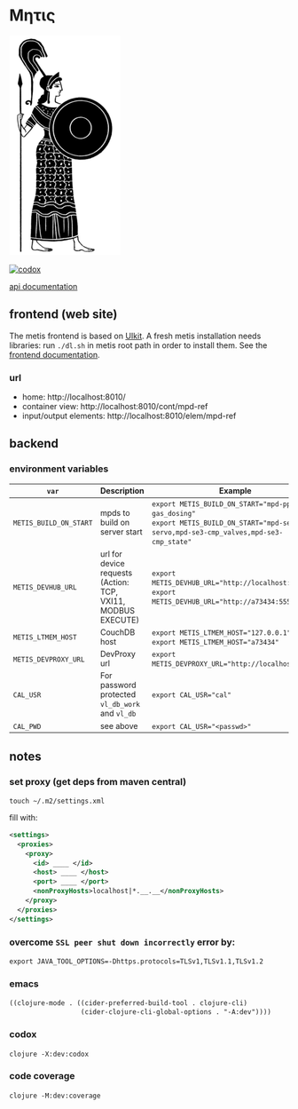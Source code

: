 # Μητις

<img src="metis.png" alt="metis" id="logo">

[![codox](https://github.com/wactbprot/metis/actions/workflows/main.yml/badge.svg)](https://github.com/wactbprot/metis/actions/workflows/main.yml)

[api documentation](https://wactbprot.github.io/metis/)

## frontend (web site)

The metis frontend is based on [UIkit](https://getuikit.com/). A fresh
metis installation needs libraries: run `./dl.sh` in metis root path
in order to install them. See the [frontend documentation](frontend.md). 

### url

* home: http://localhost:8010/
* container view: http://localhost:8010/cont/mpd-ref
* input/output elements: http://localhost:8010/elem/mpd-ref

## backend
### environment variables

| `var`                 | Description                                                       | Example                                                                                                                                   |
|---------------------- |------------------------------------------------------------------ |-------------------------------------------------------------------------------------------------------------------------------------------|
| `METIS_BUILD_ON_START`| mpds to build on server start                                     | `export METIS_BUILD_ON_START="mpd-ppc-gas_dosing"`<br>`export METIS_BUILD_ON_START="mpd-se3-servo,mpd-se3-cmp_valves,mpd-se3-cmp_state"`  |
| `METIS_DEVHUB_URL`    | url for device requests <br>(Action: TCP, VXI11, MODBUS EXECUTE)  | `export METIS_DEVHUB_URL="http://localhost:9009"`<br>`export METIS_DEVHUB_URL="http://a73434:55555"`                                      |
| `METIS_LTMEM_HOST`    | CouchDB host                                                      | `export METIS_LTMEM_HOST="127.0.0.1"`<br>`export METIS_LTMEM_HOST="a73434"`                                                               |
| `METIS_DEVPROXY_URL`  | DevProxy url                                                      | `export METIS_DEVPROXY_URL="http://localhost:8009"`                                                                                       |
| `CAL_USR`             | For password protected `vl_db_work` and `vl_db`                   | `export CAL_USR="cal"`                                                                                                                    |
| `CAL_PWD`             | see above                                                         | `export CAL_USR="<passwd>"`                                                                                                               |

## notes

### set proxy (get deps from maven central)

```shell
touch ~/.m2/settings.xml 
```
fill with:

```xml
<settings>
  <proxies>
    <proxy>
      <id> ____ </id>
      <host> ____ </host>
      <port> ____ </port>
      <nonProxyHosts>localhost|*.__.__</nonProxyHosts>
    </proxy>
  </proxies>
</settings>
```

### overcome `SSL peer shut down incorrectly` error by:

```shell
export JAVA_TOOL_OPTIONS=-Dhttps.protocols=TLSv1,TLSv1.1,TLSv1.2
```

### emacs

```elisp
((clojure-mode . ((cider-preferred-build-tool . clojure-cli)
                  (cider-clojure-cli-global-options . "-A:dev"))))
```

### codox

```shell
clojure -X:dev:codox
```
### code coverage

```shell
clojure -M:dev:coverage
```
